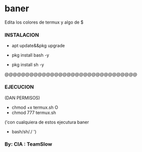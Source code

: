 # baner
Edita los colores de termux y algo de $


### INSTALACION ### 

- apt update&&pkg upgrade

- pkg install bash -y

- pkg install sh -y


@@@@@@@@@@@@@@@@@@@@@@@@@@@@@@@@

### EJECUCION ###
(DAN PERMISOS)

- chmod +x termux.sh
         O
- chmod 777 termux.sh         

('con cualquiera de estos ejecutura baner

- bash/sh/./ ')





### By: CIA : TeamSlow ###
